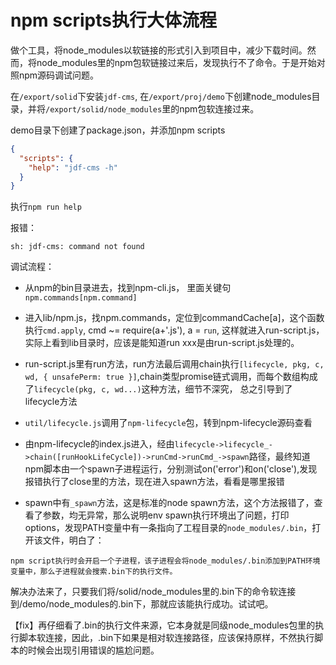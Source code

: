 # npm scripts执行大体流程

做个工具，将node_modules以软链接的形式引入到项目中，减少下载时间。然而，将node_modules里的npm包软链接过来后，发现执行不了命令。于是开始对照npm源码调试问题。

在`/export/solid`下安装`jdf-cms`, 在`/export/proj/demo`下创建node_modules目录，并将`/export/solid/node_modules`里的npm包软连接过来。

demo目录下创建了package.json，并添加npm scripts
```JSON
{
  "scripts": {
    "help": "jdf-cms -h"
  }
}
```

执行`npm run help`

报错：

```
sh: jdf-cms: command not found
```

调试流程：

* 从npm的bin目录进去，找到npm-cli.js， 里面关键句`npm.commands[npm.command]`

* 进入lib/npm.js，找npm.commands，定位到commandCache[a]，这个函数执行`cmd.apply`, cmd ~= require(a+'.js'), a = `run`, 这样就进入run-script.js，实际上看到lib目录时，应该是能知道run xxx是由run-script.js处理的。

* run-script.js里有run方法，run方法最后调用chain执行`[lifecycle, pkg, c, wd, { unsafePerm: true }]`,chain类型promise链式调用，而每个数组构成了`lifecycle(pkg, c, wd...)`这种方法，细节不深究， 总之引导到了lifecycle方法

* `util/lifecycle.js`调用了`npm-lifecycle`包，转到npm-lifecycle源码查看

* 由npm-lifecycle的index.js进入，经由`lifecycle->lifecycle_->chain([runHookLifeCycle])->runCmd->runCmd_->spawn`路径，最终知道npm脚本由一个spawn子进程运行，分别测试on('error')和on('close'),发现报错执行了close里的方法，现在进入spawn方法，看看是哪里报错

* spawn中有`_spawn`方法，这是标准的node spawn方法，这个方法报错了，查看了参数，均无异常，那么说明env spawn执行环境出了问题，打印options，发现PATH变量中有一条指向了工程目录的`node_modules/.bin`，打开该文件，明白了：

```
npm script执行时会开启一个子进程，该子进程会将node_modules/.bin添加到PATH环境变量中，那么子进程就会搜索.bin下的执行文件。
```

解决办法来了，只要我们将/solid/node_modules里的.bin下的命令软连接到/demo/node_modules的.bin下，那就应该能执行成功。试试吧。

【fix】再仔细看了.bin的执行文件来源，它本身就是同级node_modules包里的执行脚本软连接，因此，.bin下如果是相对软连接路径，应该保持原样，不然执行脚本的时候会出现引用错误的尴尬问题。


